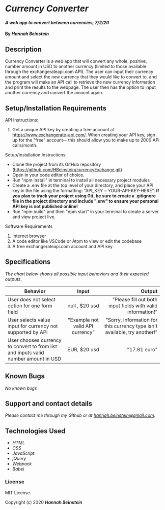 # _Currency Converter_

#### _A web app to convert between currencies, 7/2/20_

#### By _**Hannah Beinstein**_

## Description
Currency Converter is a web app that will convert any whole, positive, number amount in USD to another currency (limited to those available through the exchangerateapi.com API). The user can input their currency amount and select the new currency that they would like to convert to, and the program will make an API call to retrieve the new currency information and print the results to the webpage. The user then has the option to input another currency and convert the amount again. 

## Setup/Installation Requirements

API Instructions:
1. Get a unique API key by creating a free account at https://www.exchangerate-api.com/. When creating your API key, sign up for the "free" account-- this should allow you to make up to 2000 API calls/month. 

Setup/Installation Instructions:
* Clone the project from its GitHub repository (https://github.com/HBeinstein/currencyExchange.git)
* Open in your code editor of choice.
* Run "npm install" in terminal to install all necessary project modules 
* Create a .env file at the top level of your directory, and place your API key in the file using the formatting: "API_KEY = YOUR-API-KEY-HERE". **If you plan to track your project using Git, be sure to create a .gitignore file in the project directory and include ".env" to ensure your personal API key is not published online!**
* Run "npm build" and then "npm start" in your terminal to create a server and view project live.

Software Requirements
1. Internet browser
2. A code editor like VSCode or Atom to view or edit the codebase
3. A free exchangerateapi.com account and API key

## Specifications
_The chart below shows all possible input behaviors and their expected outputs._

| Behavior       | Input         | Output  |
| ------------- |:-------------:| -----:|
| User does not select option for one form field | null , $20 usd | "Please fill out both input fields with valid information!"| 
| User selects value input for currency not supported by API | "Example not valid API currency" | "Sorry, information for this currency type isn't available, try another!" | 
| User chooses currency to convert to from list and inputs valid number amount in USD | EUR, $20 usd | "17.81 euro" | 

## Known Bugs

_No known bugs_

## Support and contact details

_Please contact me through my Github or at hannah.beinstein@gmail.com._

## Technologies Used

* _HTML_
* _CSS_
* _JavaScript_
* _jQuery_
* _Webpack_
* _Babel_

### License

MIT License.

Copyright (c) 2020 **_Hannah Beinstein_**